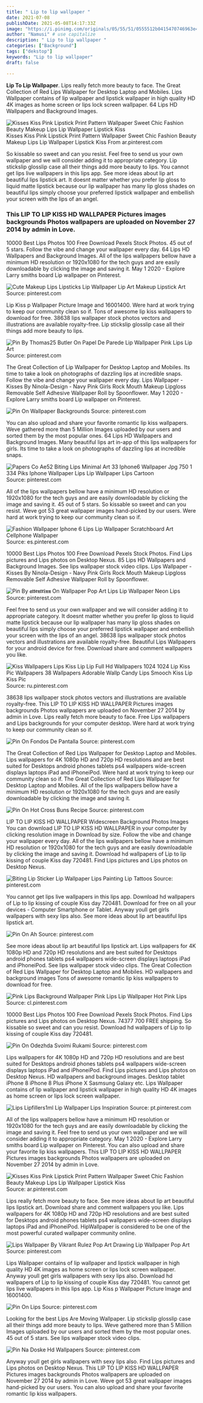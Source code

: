 ```yaml
---
title: " Lip to lip wallpaper "
date: 2021-07-08
publishDate: 2021-05-08T14:17:33Z
image: "https://i.pinimg.com/originals/05/55/51/0555512b0415470746963e43d2d5a7da.jpg"
author: "Namusi" # use capitalize
description: " Lip to lip wallpaper "
categories: ["Background"]
tags: ["dekstop"]
keywords: "Lip to lip wallpaper"
draft: false

---
```



**Lip To Lip Wallpaper**. Lips really fetch more beauty to face. The Great Collection of Red Lips Wallpaper for Desktop Laptop and Mobiles. Lips Wallpaper contains of lip wallpaper and lipstick wallpaper in high quality HD 4K images as home screen or lips lock screen wallpaper. 64 Lips HD Wallpapers and Background Images.

![Kisses Kiss Pink Lipstick Print Pattern Wallpaper Sweet Chic Fashion Beauty Makeup Lips Lip Wallpaper Lipstick Kiss](https://i.pinimg.com/originals/c6/84/e0/c684e089e4e6f69eb0835e52d97780f3.jpg "Kisses Kiss Pink Lipstick Print Pattern Wallpaper Sweet Chic Fashion Beauty Makeup Lips Lip Wallpaper Lipstick Kiss")
Kisses Kiss Pink Lipstick Print Pattern Wallpaper Sweet Chic Fashion Beauty Makeup Lips Lip Wallpaper Lipstick Kiss From ar.pinterest.com


So kissable so sweet and can you resist. Feel free to send us your own wallpaper and we will consider adding it to appropriate category. Lip stickslip glosslip case all their things add more beauty to lips. You cannot get lips live wallpapers in this lips app. See more ideas about lip art beautiful lips lipstick art. It doesnt matter whether you prefer lip gloss to liquid matte lipstick because our lip wallpaper has many lip gloss shades on beautiful lips simply choose your preferred lipstick wallpaper and embellish your screen with the lips of an angel.

### This LIP TO LIP KISS HD WALLPAPER Pictures images backgrounds Photos wallpapers are uploaded on November 27 2014 by admin in Love.

10000 Best Lips Photos 100 Free Download Pexels Stock Photos. 45 out of 5 stars. Follow the vibe and change your wallpaper every day. 64 Lips HD Wallpapers and Background Images. All of the lips wallpapers bellow have a minimum HD resolution or 1920x1080 for the tech guys and are easily downloadable by clicking the image and saving it. May 1 2020 - Explore Larry smiths board Lip wallpaper on Pinterest.


![Cute Makeup Lips Lipsticks Lip Wallpaper Lip Art Makeup Lipstick Art](https://i.pinimg.com/736x/98/ef/17/98ef172354dff972d752869078c5c23e.jpg "Cute Makeup Lips Lipsticks Lip Wallpaper Lip Art Makeup Lipstick Art")
Source: pinterest.com

Lip Kiss p Wallpaper Picture Image and 16001400. Were hard at work trying to keep our community clean so if. Tons of awesome lip kiss wallpapers to download for free. 38638 lips wallpaper stock photos vectors and illustrations are available royalty-free. Lip stickslip glosslip case all their things add more beauty to lips.

![Pin By Thomas25 Butler On Papel De Parede Lip Wallpaper Pink Lips Lip Art](https://i.pinimg.com/474x/5e/3c/88/5e3c88bd1073cd01eb1ec47406703a3f.jpg "Pin By Thomas25 Butler On Papel De Parede Lip Wallpaper Pink Lips Lip Art")
Source: pinterest.com

The Great Collection of Lip Wallpaper for Desktop Laptop and Mobiles. Its time to take a look on photographs of dazzling lips at incredible snaps. Follow the vibe and change your wallpaper every day. Lips Wallpaper - Kisses By Ninola-Design - Navy Pink Girls Rock Mouth Makeup Lipgloss Removable Self Adhesive Wallpaper Roll by Spoonflower. May 1 2020 - Explore Larry smiths board Lip wallpaper on Pinterest.

![Pin On Wallpaper Backgrounds](https://i.pinimg.com/originals/4b/06/65/4b066555de9fd3939e0c9fc8b3c17140.jpg "Pin On Wallpaper Backgrounds")
Source: pinterest.com

You can also upload and share your favorite romantic lip kiss wallpapers. Weve gathered more than 5 Million Images uploaded by our users and sorted them by the most popular ones. 64 Lips HD Wallpapers and Background Images. Many beautiful lips art in-app of this lips wallpapers for girls. Its time to take a look on photographs of dazzling lips at incredible snaps.

![Papers Co Ae52 Biting Lips Minimal Art 33 Iphone6 Wallpaper Jpg 750 1 334 Piks Iphone Wallpaper Lips Lip Wallpaper Lips Cartoon](https://i.pinimg.com/originals/fd/30/e0/fd30e0dd848616c0e2f79e7524f5a789.jpg "Papers Co Ae52 Biting Lips Minimal Art 33 Iphone6 Wallpaper Jpg 750 1 334 Piks Iphone Wallpaper Lips Lip Wallpaper Lips Cartoon")
Source: pinterest.com

All of the lips wallpapers bellow have a minimum HD resolution or 1920x1080 for the tech guys and are easily downloadable by clicking the image and saving it. 45 out of 5 stars. So kissable so sweet and can you resist. Weve got 53 great wallpaper images hand-picked by our users. Were hard at work trying to keep our community clean so if.

![Fashion Wallpaper Iphone 6 Lips Lip Wallpaper Scratchboard Art Cellphone Wallpaper](https://i.pinimg.com/originals/c5/eb/ea/c5ebeaeace3cf1266ecae241e71a4b61.jpg "Fashion Wallpaper Iphone 6 Lips Lip Wallpaper Scratchboard Art Cellphone Wallpaper")
Source: es.pinterest.com

10000 Best Lips Photos 100 Free Download Pexels Stock Photos. Find Lips pictures and Lips photos on Desktop Nexus. 85 Lips HD Wallpapers and Background Images. See lips wallpaper stock video clips. Lips Wallpaper - Kisses By Ninola-Design - Navy Pink Girls Rock Mouth Makeup Lipgloss Removable Self Adhesive Wallpaper Roll by Spoonflower.

![Pin By 𝖆𝖙𝖙𝖊𝖓𝖙𝖗𝖎𝖓𝖓 On Wallpaper Pop Art Lips Lip Wallpaper Neon Lips](https://i.pinimg.com/originals/63/ed/36/63ed360da38a60c0df9a526c19aa36d9.jpg "Pin By 𝖆𝖙𝖙𝖊𝖓𝖙𝖗𝖎𝖓𝖓 On Wallpaper Pop Art Lips Lip Wallpaper Neon Lips")
Source: pinterest.com

Feel free to send us your own wallpaper and we will consider adding it to appropriate category. It doesnt matter whether you prefer lip gloss to liquid matte lipstick because our lip wallpaper has many lip gloss shades on beautiful lips simply choose your preferred lipstick wallpaper and embellish your screen with the lips of an angel. 38638 lips wallpaper stock photos vectors and illustrations are available royalty-free. Beautiful Lips Wallpapers for your android device for free. Download share and comment wallpapers you like.

![Kiss Wallpapers Lips Kiss Lip Lip Full Hd Wallpapers 1024 1024 Lip Kiss Pic Wallpapers 38 Wallpapers Adorable Wallp Candy Lips Smooch Kiss Lip Kiss Pic](https://i.pinimg.com/originals/57/7c/1e/577c1e3f6b2adbbec5161181a51f54d8.jpg "Kiss Wallpapers Lips Kiss Lip Lip Full Hd Wallpapers 1024 1024 Lip Kiss Pic Wallpapers 38 Wallpapers Adorable Wallp Candy Lips Smooch Kiss Lip Kiss Pic")
Source: ru.pinterest.com

38638 lips wallpaper stock photos vectors and illustrations are available royalty-free. This LIP TO LIP KISS HD WALLPAPER Pictures images backgrounds Photos wallpapers are uploaded on November 27 2014 by admin in Love. Lips really fetch more beauty to face. Free Lips wallpapers and Lips backgrounds for your computer desktop. Were hard at work trying to keep our community clean so if.

![Pin On Fondos De Pantalla](https://i.pinimg.com/originals/52/9a/95/529a95a28f91821a69bd282e21b2ea9d.png "Pin On Fondos De Pantalla")
Source: pinterest.com

The Great Collection of Red Lips Wallpaper for Desktop Laptop and Mobiles. Lips wallpapers for 4K 1080p HD and 720p HD resolutions and are best suited for Desktops android phones tablets ps4 wallpapers wide-screen displays laptops iPad and iPhoneiPod. Were hard at work trying to keep our community clean so if. The Great Collection of Red Lips Wallpaper for Desktop Laptop and Mobiles. All of the lips wallpapers bellow have a minimum HD resolution or 1920x1080 for the tech guys and are easily downloadable by clicking the image and saving it.

![Pin On Hot Cross Buns Recipe](https://i.pinimg.com/736x/b4/91/59/b4915945857647388edc15a87c4fb40f.jpg "Pin On Hot Cross Buns Recipe")
Source: pinterest.com

LIP TO LIP KISS HD WALLPAPER Widescreen Background Photos Images You can download LIP TO LIP KISS HD WALLPAPER in your computer by clicking resolution image in Download by size. Follow the vibe and change your wallpaper every day. All of the lips wallpapers bellow have a minimum HD resolution or 1920x1080 for the tech guys and are easily downloadable by clicking the image and saving it. Download hd wallpapers of Lip to lip kissing of couple Kiss day 720481. Find Lips pictures and Lips photos on Desktop Nexus.

![Biting Lip Sticker Lip Wallpaper Lips Painting Lip Tattoos](https://i.pinimg.com/originals/a8/c1/ac/a8c1ace18af2fd823746c21485a543b3.jpg "Biting Lip Sticker Lip Wallpaper Lips Painting Lip Tattoos")
Source: pinterest.com

You cannot get lips live wallpapers in this lips app. Download hd wallpapers of Lip to lip kissing of couple Kiss day 720481. Download for free on all your devices - Computer Smartphone or Tablet. Anyway youll get girls wallpapers with sexy lips also. See more ideas about lip art beautiful lips lipstick art.

![Pin On Ah](https://i.pinimg.com/originals/7e/7d/90/7e7d9075f768cf696e56d098bc68f590.jpg "Pin On Ah")
Source: pinterest.com

See more ideas about lip art beautiful lips lipstick art. Lips wallpapers for 4K 1080p HD and 720p HD resolutions and are best suited for Desktops android phones tablets ps4 wallpapers wide-screen displays laptops iPad and iPhoneiPod. See lips wallpaper stock video clips. The Great Collection of Red Lips Wallpaper for Desktop Laptop and Mobiles. HD wallpapers and background images Tons of awesome romantic lip kiss wallpapers to download for free.

![Pink Lips Background Wallpaper Pink Lips Lip Wallpaper Hot Pink Lips](https://i.pinimg.com/originals/6c/e0/35/6ce0358a062418ebe3da0682f29675a8.jpg "Pink Lips Background Wallpaper Pink Lips Lip Wallpaper Hot Pink Lips")
Source: cl.pinterest.com

10000 Best Lips Photos 100 Free Download Pexels Stock Photos. Find Lips pictures and Lips photos on Desktop Nexus. 74377 700 FREE shipping. So kissable so sweet and can you resist. Download hd wallpapers of Lip to lip kissing of couple Kiss day 720481.

![Pin On Odezhda Svoimi Rukami](https://i.pinimg.com/736x/2e/f7/07/2ef707d456631f30fb0aa2c8b148c3c6.jpg "Pin On Odezhda Svoimi Rukami")
Source: pinterest.com

Lips wallpapers for 4K 1080p HD and 720p HD resolutions and are best suited for Desktops android phones tablets ps4 wallpapers wide-screen displays laptops iPad and iPhoneiPod. Find Lips pictures and Lips photos on Desktop Nexus. HD wallpapers and background images. Desktop tablet iPhone 8 iPhone 8 Plus iPhone X Sasmsung Galaxy etc. Lips Wallpaper contains of lip wallpaper and lipstick wallpaper in high quality HD 4K images as home screen or lips lock screen wallpaper.

![Lips Lipfillers1ml Lip Wallpaper Lips Inspiration](https://i.pinimg.com/564x/0b/d3/f0/0bd3f0f98b698ac619166bf6397b5b93.jpg "Lips Lipfillers1ml Lip Wallpaper Lips Inspiration")
Source: pt.pinterest.com

All of the lips wallpapers bellow have a minimum HD resolution or 1920x1080 for the tech guys and are easily downloadable by clicking the image and saving it. Feel free to send us your own wallpaper and we will consider adding it to appropriate category. May 1 2020 - Explore Larry smiths board Lip wallpaper on Pinterest. You can also upload and share your favorite lip kiss wallpapers. This LIP TO LIP KISS HD WALLPAPER Pictures images backgrounds Photos wallpapers are uploaded on November 27 2014 by admin in Love.

![Kisses Kiss Pink Lipstick Print Pattern Wallpaper Sweet Chic Fashion Beauty Makeup Lips Lip Wallpaper Lipstick Kiss](https://i.pinimg.com/originals/c6/84/e0/c684e089e4e6f69eb0835e52d97780f3.jpg "Kisses Kiss Pink Lipstick Print Pattern Wallpaper Sweet Chic Fashion Beauty Makeup Lips Lip Wallpaper Lipstick Kiss")
Source: ar.pinterest.com

Lips really fetch more beauty to face. See more ideas about lip art beautiful lips lipstick art. Download share and comment wallpapers you like. Lips wallpapers for 4K 1080p HD and 720p HD resolutions and are best suited for Desktops android phones tablets ps4 wallpapers wide-screen displays laptops iPad and iPhoneiPod. HipWallpaper is considered to be one of the most powerful curated wallpaper community online.

![Lips Wallpaper By Vikrant Rulez Pop Art Drawing Lip Wallpaper Pop Art](https://i.pinimg.com/originals/62/b5/ff/62b5ff46af55da8682e8d81b9cbc9664.jpg "Lips Wallpaper By Vikrant Rulez Pop Art Drawing Lip Wallpaper Pop Art")
Source: pinterest.com

Lips Wallpaper contains of lip wallpaper and lipstick wallpaper in high quality HD 4K images as home screen or lips lock screen wallpaper. Anyway youll get girls wallpapers with sexy lips also. Download hd wallpapers of Lip to lip kissing of couple Kiss day 720481. You cannot get lips live wallpapers in this lips app. Lip Kiss p Wallpaper Picture Image and 16001400.

![Pin On Lips](https://i.pinimg.com/originals/72/a7/71/72a7712acf196904b818e3221956b953.jpg "Pin On Lips")
Source: pinterest.com

Looking for the best Lips Are Moving Wallpaper. Lip stickslip glosslip case all their things add more beauty to lips. Weve gathered more than 5 Million Images uploaded by our users and sorted them by the most popular ones. 45 out of 5 stars. See lips wallpaper stock video clips.

![Pin Na Doske Hd Wallpapers](https://i.pinimg.com/originals/05/55/51/0555512b0415470746963e43d2d5a7da.jpg "Pin Na Doske Hd Wallpapers")
Source: pinterest.com

Anyway youll get girls wallpapers with sexy lips also. Find Lips pictures and Lips photos on Desktop Nexus. This LIP TO LIP KISS HD WALLPAPER Pictures images backgrounds Photos wallpapers are uploaded on November 27 2014 by admin in Love. Weve got 53 great wallpaper images hand-picked by our users. You can also upload and share your favorite romantic lip kiss wallpapers.

